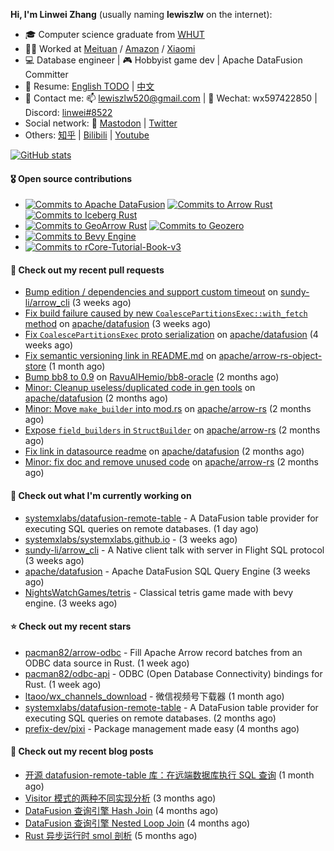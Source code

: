 **Hi, I'm Linwei Zhang** (usually naming **lewiszlw** on the internet):
- 🎓 Computer science graduate from [WHUT](https://en.wikipedia.org/wiki/Wuhan_University_of_Technology)
- 👨‍💻 Worked at [Meituan](https://about.meituan.com/home) / [Amazon](https://www.amazon.com/) / [Xiaomi](https://www.mi.com/)
- 💻 Database engineer | 🎮 Hobbyist game dev | Apache DataFusion Committer
- 📄 Resume: [English TODO](https://github.com/lewiszlw/lewiszlw/blob/main/Resume_EN.md) | [中文](https://github.com/lewiszlw/lewiszlw/blob/main/Resume_CN.md)
- 📱 Contact me: 📫 [lewiszlw520@gmail.com](mailto:lewiszlw520@gmail.com) | 💬 Wechat: wx597422850 | Discord: [linwei#8522](http://discordapp.com/users/891664307035713576)
- Social network: 🦣 [Mastodon](https://mastodon.world/@lewiszlw) | [Twitter](https://twitter.com/lewiszlw)
- Others: [知乎](https://www.zhihu.com/people/tian-qian-zhu-wu-ya) | [Bilibili](https://space.bilibili.com/43876861) | [Youtube](https://www.youtube.com/channel/UCnvri1tqAjxsp9nGQ63zUNw)

[![GitHub stats](https://github-readme-stats.vercel.app/api?username=lewiszlw&count_private=true&show_icons=true&theme=solarized-dark&include_all_commits=true)](https://github.com/anuraghazra/github-readme-stats)

#### 🎖️ Open source contributions
- [![Commits to Apache DataFusion](https://img.shields.io/github/commit-activity/t/apache/datafusion?authorFilter=lewiszlw&style=social&label=Apache%20DataFusion)](https://github.com/apache/datafusion/commits?author=lewiszlw) [![Commits to Arrow Rust](https://img.shields.io/github/commit-activity/t/apache/arrow-rs?authorFilter=lewiszlw&style=social&label=Arrow%20Rust)](https://github.com/apache/arrow-rs/commits?author=lewiszlw) [![Commits to Iceberg Rust](https://img.shields.io/github/commit-activity/t/apache/iceberg-rust?authorFilter=lewiszlw&style=social&label=Iceberg%20Rust)](https://github.com/apache/iceberg-rust/commits?author=lewiszlw)
- [![Commits to GeoArrow Rust](https://img.shields.io/github/commit-activity/t/geoarrow/geoarrow-rs?authorFilter=lewiszlw&style=social&label=GeoArrow%20Rust)](https://github.com/geoarrow/geoarrow-rs/commits?author=lewiszlw) [![Commits to Geozero](https://img.shields.io/github/commit-activity/t/georust/geozero?authorFilter=lewiszlw&style=social&label=Geozero)](https://github.com/georust/geozero/commits?author=lewiszlw)
- [![Commits to Bevy Engine](https://img.shields.io/github/commit-activity/t/bevyengine/bevy?authorFilter=lewiszlw&style=social&label=Bevy%20Engine)](https://github.com/bevyengine/bevy/commits?author=lewiszlw)
- [![Commits to rCore-Tutorial-Book-v3](https://img.shields.io/github/commit-activity/t/rcore-os/rCore-Tutorial-Book-v3?authorFilter=lewiszlw&style=social&label=rCore%20Tutorial%20Book)](https://github.com/rcore-os/rCore-Tutorial-Book-v3/commits?author=lewiszlw)

#### 🔨 Check out my recent pull requests

- [Bump edition / dependencies and support custom timeout](https://github.com/sundy-li/arrow_cli/pull/23) on [sundy-li/arrow_cli](https://github.com/sundy-li/arrow_cli) (3 weeks ago)
- [Fix build failure caused by new `CoalescePartitionsExec::with_fetch` method](https://github.com/apache/datafusion/pull/15849) on [apache/datafusion](https://github.com/apache/datafusion) (3 weeks ago)
- [Fix `CoalescePartitionsExec` proto serialization](https://github.com/apache/datafusion/pull/15824) on [apache/datafusion](https://github.com/apache/datafusion) (4 weeks ago)
- [Fix semantic versioning link in README.md](https://github.com/apache/arrow-rs-object-store/pull/317) on [apache/arrow-rs-object-store](https://github.com/apache/arrow-rs-object-store) (1 month ago)
- [Bump bb8 to 0.9](https://github.com/RavuAlHemio/bb8-oracle/pull/2) on [RavuAlHemio/bb8-oracle](https://github.com/RavuAlHemio/bb8-oracle) (2 months ago)
- [Minor: Cleanup useless/duplicated code in gen tools](https://github.com/apache/datafusion/pull/15113) on [apache/datafusion](https://github.com/apache/datafusion) (2 months ago)
- [Minor: Move `make_builder` into mod.rs](https://github.com/apache/arrow-rs/pull/7218) on [apache/arrow-rs](https://github.com/apache/arrow-rs) (2 months ago)
- [Expose `field_builders` in `StructBuilder`](https://github.com/apache/arrow-rs/pull/7217) on [apache/arrow-rs](https://github.com/apache/arrow-rs) (2 months ago)
- [Fix link in datasource readme](https://github.com/apache/datafusion/pull/14928) on [apache/datafusion](https://github.com/apache/datafusion) (2 months ago)
- [Minor: fix doc and remove unused code](https://github.com/apache/arrow-rs/pull/7194) on [apache/arrow-rs](https://github.com/apache/arrow-rs) (2 months ago)

#### 👷 Check out what I'm currently working on

- [systemxlabs/datafusion-remote-table](https://github.com/systemxlabs/datafusion-remote-table) - A DataFusion table provider for executing SQL queries on remote databases. (1 day ago)
- [systemxlabs/systemxlabs.github.io](https://github.com/systemxlabs/systemxlabs.github.io) -  (3 weeks ago)
- [sundy-li/arrow_cli](https://github.com/sundy-li/arrow_cli) - A Native client talk with server in Flight SQL protocol (3 weeks ago)
- [apache/datafusion](https://github.com/apache/datafusion) - Apache DataFusion SQL Query Engine (3 weeks ago)
- [NightsWatchGames/tetris](https://github.com/NightsWatchGames/tetris) - Classical tetris game made with bevy engine. (3 weeks ago)

#### ⭐ Check out my recent stars

- [pacman82/arrow-odbc](https://github.com/pacman82/arrow-odbc) - Fill Apache Arrow record batches from an ODBC data source in Rust. (1 week ago)
- [pacman82/odbc-api](https://github.com/pacman82/odbc-api) - ODBC (Open Database Connectivity) bindings for Rust. (1 week ago)
- [ltaoo/wx_channels_download](https://github.com/ltaoo/wx_channels_download) - 微信视频号下载器 (1 month ago)
- [systemxlabs/datafusion-remote-table](https://github.com/systemxlabs/datafusion-remote-table) - A DataFusion table provider for executing SQL queries on remote databases. (2 months ago)
- [prefix-dev/pixi](https://github.com/prefix-dev/pixi) - Package management made easy (4 months ago)

#### 📜 Check out my recent blog posts

- [开源 datafusion-remote-table 库：在远端数据库执行 SQL 查询](https://systemxlabs.github.io/blog/datafusion-remote-table-intro/) (1 month ago)
- [Visitor 模式的两种不同实现分析](https://systemxlabs.github.io/blog/visitor-pattern/) (3 months ago)
- [DataFusion 查询引擎 Hash Join](https://systemxlabs.github.io/blog/datafusion-hash-join/) (4 months ago)
- [DataFusion 查询引擎 Nested Loop Join](https://systemxlabs.github.io/blog/datafusion-nested-loop-join/) (4 months ago)
- [Rust 异步运行时 smol 剖析](https://systemxlabs.github.io/blog/smol-async-runtime/) (5 months ago)
